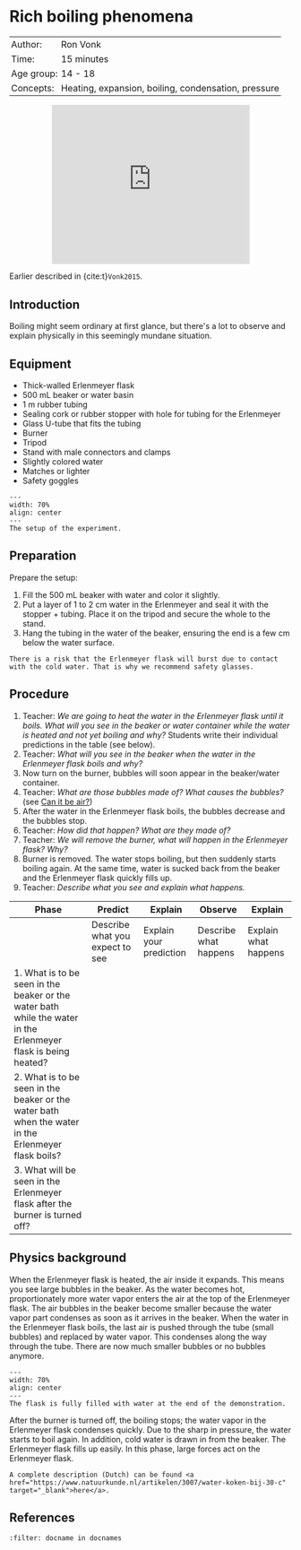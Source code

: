 # Rich boiling phenomena

<table style="width: 100%; border-collapse: collapse; border: none;">
    <tr style="background-color: var(--background-color);">  
        <td style="text-align: left; padding: 3px; border: none; color: var(--text-color)">Author:</td>
        <td style="text-align: left; padding: 3px; border: none; color: var(--text-color)">Ron Vonk</td>
    </tr>
    <tr style="background-color: var(--background-color);"> 
        <td style="text-align: left; padding: 3px; border: none; color: var(--text-color)">Time:</td>
        <td style="text-align: left; padding: 3px; border: none; color: var(--text-color)">15 minutes</td>
    </tr>
    <tr style="background-color: var(--background-color);"> 
        <td style="text-align: left; padding: 3px; border: none; color: var(--text-color)">Age group:</td>
        <td style="text-align: left; padding: 3px; border: none; color: var(--text-color)">14 - 18</td>
    </tr>
    <tr style="background-color: var(--background-color);"> 
        <td style="text-align: left; padding: 3px; border: none; color: var(--text-color)">Concepts:</td>
        <td style="text-align: left; padding: 3px; border: none; color: var(--text-color)">Heating, expansion, boiling, condensation, pressure</td>
    </tr>
</table>

<div style="display: flex; justify-content: center;">
    <div style="position: relative; width: 70%; height: 0; padding-bottom: 56.25%;">
        <iframe
            src="https://www.youtube.com/embed/8hTPYkltneI?si=AQajoukiTaT-gLeU"
            style="position: absolute; top: 0; left: 0; width: 100%; height: 100%;"
            frameborder="0"
            allow="accelerometer; autoplay; clipboard-write; encrypted-media; gyroscope; picture-in-picture"
            allowfullscreen
        ></iframe>
    </div>
</div>

Earlier described in {cite:t}`Vonk2015`.

## Introduction
Boiling might seem ordinary at first glance, but there's a lot to observe and explain physically in this seemingly mundane situation.

## Equipment
- Thick-walled Erlenmeyer flask
- 500 mL beaker or water basin
- 1 m rubber tubing
- Sealing cork or rubber stopper with hole for tubing for the Erlenmeyer
- Glass U-tube that fits the tubing
- Burner
- Tripod
- Stand with male connectors and clamps
- Slightly colored water
- Matches or lighter
- Safety goggles

```{figure} demo36_figure1.jpg
---
width: 70%
align: center
---
The setup of the experiment.
```

## Preparation
Prepare the setup:
1. Fill the 500 mL beaker with water and color it slightly.
2. Put a layer of 1 to 2 cm water in the Erlenmeyer and seal it with the stopper + tubing. Place it on the tripod and secure the whole to the stand.
3. Hang the tubing in the water of the beaker, ensuring the end is a few cm below the water surface.

```{warning}
There is a risk that the Erlenmeyer flask will burst due to contact with the cold water. That is why we recommend safety glasses.
```

## Procedure
1. Teacher: *We are going to heat the water in the Erlenmeyer flask until it boils. What will you see in the beaker or water container while the water is heated and not yet boiling and why?* Students write their individual predictions in the table (see below).
2. Teacher: *What will you see in the beaker when the water in the Erlenmeyer flask boils and why?*
3. Now turn on the burner, bubbles will soon appear in the beaker/water container.
4. Teacher: *What are those bubbles made of? What causes the bubbles?* (see [Can it be air?](../demo09/demo09.md))
5. After the water in the Erlenmeyer flask boils, the bubbles decrease and the bubbles stop. 
6. Teacher: *How did that happen? What are they made of?*
7. Teacher: *We will remove the burner, what will happen in the Erlenmeyer flask? Why?*
7. Burner is removed. The water stops boiling, but then suddenly starts boiling again. At the same time, water is sucked back from the beaker and the Erlenmeyer flask quickly fills up.
8. Teacher: *Describe what you see and explain what happens.*


Phase| Predict                                | Explain                                 | Observe                                | Explain                                |
|--|----------------------------------------|-----------------------------------------|----------------------------------------|----------------------------------------|
| | Describe what you expect to see        | Explain your prediction                 | Describe what happens                  | Explain what happens                   |
| 1. What is to be seen in the beaker or the water bath while the water in the Erlenmeyer flask is being heated? |                 |                        |                                        |                                        |
| 2. What is to be seen in the beaker or the water bath when the water in the Erlenmeyer flask boils? |                 |                        |                                        |                                        |
| 3. What will be seen in the Erlenmeyer flask after the burner is turned off? |                  |                       |                                        |                                        |

## Physics background
When the Erlenmeyer flask is heated, the air inside it expands. This means you see large bubbles in the beaker. As the water becomes hot, proportionately more water vapor enters the air at the top of the Erlenmeyer flask. The air bubbles in the beaker become smaller because the water vapor part condenses as soon as it arrives in the beaker. When the water in the Erlenmeyer flask boils, the last air is pushed  through the tube (small bubbles) and replaced by water vapor. This condenses along the way through the tube. There are now much smaller bubbles or no bubbles anymore.

```{figure} demo36_figure2.jpg
---
width: 70%
align: center
---
The flask is fully filled with water at the end of the demonstration. 
```

After the burner is turned off, the boiling stops; the water vapor in the Erlenmeyer flask condenses quickly. Due to the sharp in pressure, the water starts to boil again. In addition, cold water is drawn in from the beaker. The Erlenmeyer flask fills up easily. In this phase, large forces act on the Erlenmeyer flask. 

```{tip}
A complete description (Dutch) can be found <a href="https://www.natuurkunde.nl/artikelen/3007/water-koken-bij-30-c" target="_blank">here</a>.
```

## References
```{bibliography}
:filter: docname in docnames
```
